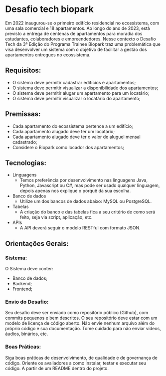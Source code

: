 # Desafio tech biopark

Em 2022 inaugurou-se o primeiro edifício residencial no ecossistema, com uma sala comercial e 18 apartamentos. Ao longo do ano de 2023, está previsto a entrega de centenas de apartamentos para moradia dos estudantes, colaboradores e empreendedores. Nesse contexto o Desafio Tech da 3ª Edição do Programa Trainee Biopark traz uma problemática que visa desenvolver um sistema com o objetivo de facilitar a gestão dos apartamentos entregues no ecossistema.

## Requisitos:

- O sistema deve permitir cadastrar edifícios e apartamentos;
- O sistema deve permitir visualizar a disponibilidade dos apartamentos;
- O sistema deve permitir alugar um apartamento para um locatário;
- O sistema deve permitir visualizar o locatário do apartamento;

## Premissas:

- Cada apartamento do ecossistema pertence a um edifício;
- Cada apartamento alugado deve ter um locatário;
- Cada apartamento alugado deve ter o valor de aluguel mensal cadastrado;
- Considere o Biopark como locador dos apartamentos;

## Tecnologias:

- Linguagens
  - Temos preferência por desenvolvimento nas linguagens Java, Python, Javascript ou C#, mas pode ser usado qualquer linguagem, depois apenas nos explique o porquê da sua escolha.
- Banco de dados
  - Utilize um dos bancos de dados abaixo: MySQL ou PostgreSQL.
- Tabelas
  - A criação do banco e das tabelas fica a seu critério de como será feito, seja via script, aplicação, etc.
- APIs
  - A API deverá seguir o modelo RESTful com formato JSON.

## Orientações Gerais:

### Sistema:

O Sistema deve conter:

- Banco de dados;
- Backend;
- Frontend;

### Envio do Desafio:

Seu desafio deve ser enviado como repositório público (Github), com commits pequenos e bem descritos. O seu repositório deve estar com um modelo de licença de código aberto. Não envie nenhum arquivo além do próprio código e sua documentação. Tome cuidado para não enviar vídeos, áudios, binários, etc.

### Boas Práticas:

Siga boas práticas de desenvolvimento, de qualidade e de governança de código. Oriente os avaliadores a como instalar, testar e executar seu código. A partir de um README dentro do projeto.

